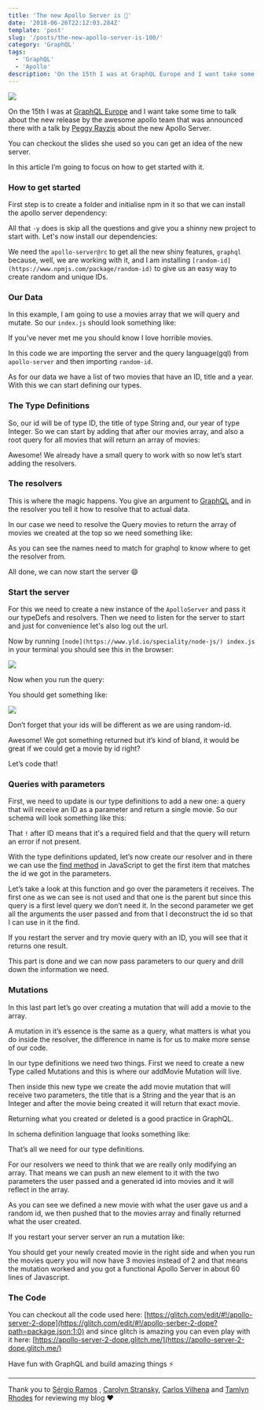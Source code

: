 ```yaml
---
title: 'The new Apollo Server is 💯'
date: '2018-06-26T22:12:03.284Z'
template: 'post'
slug: '/posts/the-new-apollo-server-is-100/'
category: 'GraphQL'
tags:
  - 'GraphQL'
  - 'Apollo'
description: 'On the 15th I was at GraphQL Europe and I want take some time to talk about the new release by the awesome apollo team that was announced…'
---
```


![](https://cdn-images-1.medium.com/max/2560/1*5I8Wu8EpyEKwZF8oYra3bQ.jpeg)

On the 15th I was at [GraphQL Europe](https://www.graphql-europe.org/) and I want take some time to talk about the new release by the awesome apollo team that was announced there with a talk by [Peggy Rayzis](https://medium.com/u/c827782c6410) about the new Apollo Server.

You can checkout the slides she used so you can get an idea of the new server.

In this article I’m going to focus on how to get started with it.

### How to get started

First step is to create a folder and initialise npm in it so that we can install the apollo server dependency:

All that `-y` does is skip all the questions and give you a shinny new project to start with. Let's now install our dependencies:

We need the `apollo-server@rc` to get all the new shiny features, `graphql` because, well, we are working with it, and I am installing `[random-id](https://www.npmjs.com/package/random-id)` to give us an easy way to create random and unique IDs.

### Our Data

In this example, I am going to use a movies array that we will query and mutate. So our `index.js` should look something like:

If you’ve never met me you should know I love horrible movies.

In this code we are importing the server and the query language(gql) from `apollo-server` and then importing `random-id`.

As for our data we have a list of two movies that have an ID, title and a year. With this we can start defining our types.

### The Type Definitions

So, our id will be of type ID, the title of type String and, our year of type Integer. So we can start by adding that after our movies array, and also a root query for all movies that will return an array of movies:

Awesome! We already have a small query to work with so now let’s start adding the resolvers.

### The resolvers

This is where the magic happens. You give an argument to [GraphQL](https://www.yld.io/speciality/graphql/) and in the resolver you tell it how to resolve that to actual data.

In our case we need to resolve the Query movies to return the array of movies we created at the top so we need something like:

As you can see the names need to match for graphql to know where to get the resolver from.

All done, we can now start the server 😄

### Start the server

For this we need to create a new instance of the `ApolloServer` and pass it our typeDefs and resolvers. Then we need to listen for the server to start and just for convenience let's also log out the url.

Now by running `[node](https://www.yld.io/speciality/node-js/) index.js` in your terminal you should see this in the browser:

![](https://cdn-images-1.medium.com/max/800/0*TtJVe81DniJcQhIk.png)

Now when you run the query:

You should get something like:

![](https://cdn-images-1.medium.com/max/800/0*OFsg4rx_yY5jfjdD.png)

Don’t forget that your ids will be different as we are using random-id.

Awesome! We got something returned but it’s kind of bland, it would be great if we could get a movie by id right?

Let’s code that!

### Queries with parameters

First, we need to update is our type definitions to add a new one: a query that will receive an ID as a parameter and return a single movie. So our schema will look something like this:

That `!` after ID means that it's a required field and that the query will return an error if not present.

With the type definitions updated, let’s now create our resolver and in there we can use the [find method](https://developer.mozilla.org/en-US/docs/Web/JavaScript/Reference/Global_Objects/Array/find) in JavaScript to get the first item that matches the id we got in the parameters.

Let’s take a look at this function and go over the parameters it receives. The first one as we can see is not used and that one is the parent but since this query is a first level query we don’t need it. In the second parameter we get all the arguments the user passed and from that I deconstruct the id so that I can use in it the find.

If you restart the server and try movie query with an ID, you will see that it returns one result.

This part is done and we can now pass parameters to our query and drill down the information we need.

### Mutations

In this last part let’s go over creating a mutation that will add a movie to the array.

A mutation in it’s essence is the same as a query, what matters is what you do inside the resolver, the difference in name is for us to make more sense of our code.

In our type definitions we need two things. First we need to create a new Type called Mutations and this is where our addMovie Mutation will live.

Then inside this new type we create the add movie mutation that will receive two parameters, the title that is a String and the year that is an Integer and after the movie being created it will return that exact movie.

Returning what you created or deleted is a good practice in GraphQL.

In schema definition language that looks something like:

That’s all we need for our type definitions.

For our resolvers we need to think that we are really only modifying an array. That means we can push an new element to it with the two parameters the user passed and a generated id into movies and it will reflect in the array.

As you can see we defined a new movie with what the user gave us and a random id, we then pushed that to the movies array and finally returned what the user created.

If you restart your server server an run a mutation like:

You should get your newly created movie in the right side and when you run the movies query you will now have 3 movies instead of 2 and that means the mutation worked and you got a functional Apollo Server in about 60 lines of Javascript.

### The Code

You can checkout all the code used here: [https://glitch.com/edit/#!/apollo-server-2-dope](https://glitch.com/edit/#!/apollo-serber-2-dope?path=package.json:1:0) and since glitch is amazing you can even play with it here: [https://apollo-server-2-dope.glitch.me/](https://apollo-server-2-dope.glitch.me/)

Have fun with GraphQL and build amazing things ⚡️

---

Thank you to [Sérgio Ramos](https://medium.com/u/7f719980dfc8) , [Carolyn Stransky](https://medium.com/u/8072d0c818ed), [Carlos Vilhena](https://medium.com/u/fdf5d10184ed) and [Tamlyn Rhodes](https://medium.com/u/5c70cb66e5b) for reviewing my blog ❤️
